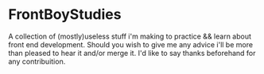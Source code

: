 # FrontBoyStudies
A collection of (mostly)useless stuff i'm making to practice && learn about front end development.
Should you wish to give me any advice i'll be more than pleased to hear it and/or merge it. 
I'd like to say thanks beforehand for any contribuition.
